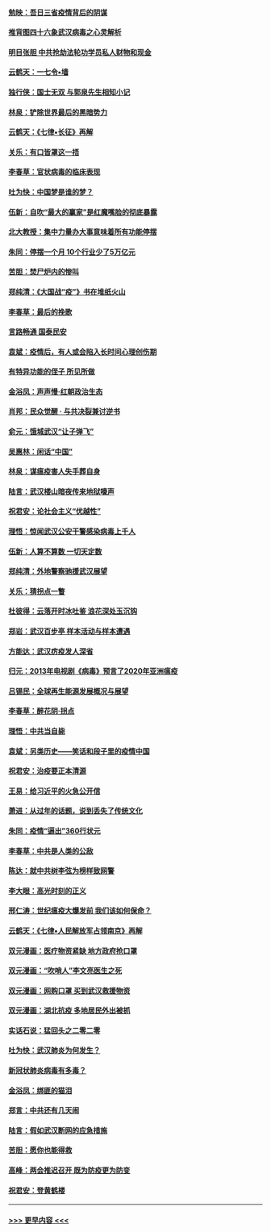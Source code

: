 #### [勉映：吾日三省疫情背后的阴谋](../pages/nsc993/n11913079.md?t=03041002) 
#### [推背图四十六象武汉病毒之心灵解析](../pages/nsc993/n11911761.md?t=03041002) 
#### [明目张胆 中共抢劫法轮功学员私人财物和现金](../pages/nsc993/n11910262.md?t=03041002) 
#### [云鹤天：一七令▪墙](../pages/nsc993/n11910627.md?t=03041002) 
#### [独行侠：国士无双 与郭泉先生相知小记](../pages/nsc993/n11910613.md?t=03041002) 
#### [林泉：铲除世界最后的黑暗势力](../pages/nsc993/n11909320.md?t=03041002) 
#### [云鹤天：《七律▪长征》再解](../pages/nsc993/n11909327.md?t=03041002) 
#### [关乐：有口皆罩这一捂](../pages/nsc993/n11908393.md?t=03041002) 
#### [李春草：官状病毒的临床表现](../pages/nsc993/n11908339.md?t=03041002) 
#### [吐为快：中国梦是谁的梦？](../pages/nsc993/n11906564.md?t=03041002) 
#### [伍新：自吹“最大的赢家”是红魔嘴脸的彻底暴露](../pages/nsc993/n11906407.md?t=03041002) 
#### [北大教授：集中力量办大事意味着所有功能停摆](../pages/nsc993/n11904800.md?t=03041002) 
#### [朱同：停摆一个月 10个行业少了5万亿元](../pages/nsc993/n11904498.md?t=03041002) 
#### [苦胆：焚尸炉内的惨叫](../pages/nsc993/n11904479.md?t=03041002) 
#### [郑纯清：《大国战“疫”》书在堆纸火山](../pages/nsc993/n11904450.md?t=03041002) 
#### [李春草：最后的挽歌](../pages/nsc993/n11904441.md?t=03041002) 
#### [言路畅通 国泰民安](../pages/nsc993/n11904222.md?t=03041002) 
#### [袁斌：疫情后，有人或会陷入长时间心理创伤期](../pages/nsc993/n11901514.md?t=03041002) 
#### [有特异功能的侄子 所见所做](../pages/nsc993/n11901154.md?t=03041002) 
#### [金浴凤：声声慢‧红朝政治生态](../pages/nsc993/n11899553.md?t=03041002) 
#### [肖邦：民众觉醒 · 与共决裂兼讨逆书](../pages/nsc993/n11898435.md?t=03041002) 
#### [俞元：饿城武汉“让子弹飞”](../pages/nsc993/n11898344.md?t=03041002) 
#### [吴惠林：闲话“中国”](../pages/nsc993/n11898182.md?t=03041002) 
#### [林泉：谋瘟疫害人失手葬自身](../pages/nsc993/n11897892.md?t=03041002) 
#### [陆言：武汉楼山暗夜传来地狱嚎声](../pages/nsc993/n11897033.md?t=03041002) 
#### [祝君安：论社会主义“优越性”](../pages/nsc993/n11897005.md?t=03041002) 
#### [理悟：惊闻武汉公安干警感染病毒上千人](../pages/nsc993/n11896947.md?t=03041002) 
#### [伍新：人算不算数 一切天定数](../pages/nsc993/n11893372.md?t=03041002) 
#### [郑纯清：外地警察驰援武汉展望](../pages/nsc993/n11893115.md?t=03041002) 
#### [关乐：猜拐点一瞥](../pages/nsc993/n11893020.md?t=03041002) 
#### [杜彼得：云落开时冰吐鉴 浪花深处玉沉钩](../pages/nsc993/n11892107.md?t=03041002) 
#### [郑岩：武汉百步亭 样本活动与样本遭遇](../pages/nsc993/n11892310.md?t=03041002) 
#### [方能达：武汉疠疫发人深省](../pages/nsc993/n11891376.md?t=03041002) 
#### [归元：2013年电视剧《病毒》预言了2020年亚洲瘟疫](../pages/nsc993/n11891126.md?t=03041002) 
#### [吕锡民：全球再生能源发展概况与展望](../pages/nsc993/n11890613.md?t=03041002) 
#### [李春草：醉花阴·拐点](../pages/nsc993/n11890567.md?t=03041002) 
#### [理悟：中共当自毙](../pages/nsc993/n11890559.md?t=03041002) 
#### [袁斌：另类历史——笑话和段子里的疫情中国](../pages/nsc993/n11889243.md?t=03041002) 
#### [祝君安：治疫要正本清源](../pages/nsc993/n11889085.md?t=03041002) 
#### [王易：给习近平的火急公开信](../pages/nsc993/n11888225.md?t=03041002) 
#### [萧进：从过年的话题，说到丢失了传统文化](../pages/nsc993/n11887732.md?t=03041002) 
#### [朱同：疫情“逼出”360行状元](../pages/nsc993/n11887678.md?t=03041002) 
#### [李春草：中共是人类的公敌](../pages/nsc993/n11887656.md?t=03041002) 
#### [陈达：就中共树李弦为榜样致网警](../pages/nsc993/n11887625.md?t=03041002) 
#### [李大眼：高光时刻的正义](../pages/nsc993/n11887585.md?t=03041002) 
#### [邢仁涛：世纪瘟疫大爆发前 我们该如何保命？](../pages/nsc993/n11887535.md?t=03041002) 
#### [云鹤天：《七律▪人民解放军占领南京》再解](../pages/nsc993/n11887524.md?t=03041002) 
#### [双元漫画：医疗物资紧缺 地方政府抢口罩](../pages/nsc993/n11884744.md?t=03041002) 
#### [双元漫画：“吹哨人”李文亮医生之死](../pages/nsc993/n11884705.md?t=03041002) 
#### [双元漫画：网购口罩 买到武汉救援物资](../pages/nsc993/n11884670.md?t=03041002) 
#### [双元漫画：湖北抗疫 多地居民外出被抓](../pages/nsc993/n11884643.md?t=03041002) 
#### [实话石说：猛回头之二零二零](../pages/nsc993/n11883968.md?t=03041002) 
#### [吐为快：武汉肺炎为何发生？](../pages/nsc993/n11882180.md?t=03041002) 
#### [新冠状肺炎病毒有多毒？](../pages/nsc993/n11881790.md?t=03041002) 
#### [金浴凤：绑匪的猫泪](../pages/nsc993/n11880664.md?t=03041002) 
#### [郑言：中共还有几天闹](../pages/nsc993/n11880645.md?t=03041002) 
#### [陆言：假如武汉断网的应急措施](../pages/nsc993/n11880619.md?t=03041002) 
#### [苦胆：愿你也能得救](../pages/nsc993/n11880601.md?t=03041002) 
#### [高峰：两会推迟召开  既为防疫更为防变](../pages/nsc993/n11879977.md?t=03041002) 
#### [祝君安：登黄鹤楼](../pages/nsc993/n11880583.md?t=03041002) 

----
#### [ >>> 更早内容 <<< ](../indexes/nsc993-earlier.md)
